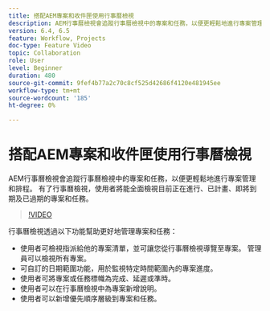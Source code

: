 ```yaml
---
title: 搭配AEM專案和收件匣使用行事曆檢視
description: AEM行事曆檢視會追蹤行事曆檢視中的專案和任務，以便更輕鬆地進行專案管理和排程。 有了行事曆檢視，使用者將能全面檢視目前正在進行、已計畫、即將到期及已過期的專案和任務。
version: 6.4, 6.5
feature: Workflow, Projects
doc-type: Feature Video
topic: Collaboration
role: User
level: Beginner
duration: 480
source-git-commit: 9fef4b77a2c70c8cf525d42686f4120e481945ee
workflow-type: tm+mt
source-wordcount: '185'
ht-degree: 0%

---
```



# 搭配AEM專案和收件匣使用行事曆檢視

AEM行事曆檢視會追蹤行事曆檢視中的專案和任務，以便更輕鬆地進行專案管理和排程。 有了行事曆檢視，使用者將能全面檢視目前正在進行、已計畫、即將到期及已過期的專案和任務。

>[!VIDEO](https://video.tv.adobe.com/v/16804?quality=12&learn=on)

行事曆檢視透過以下功能幫助更好地管理專案和任務：

* 使用者可檢視指派給他的專案清單，並可讓您從行事曆檢視導覽至專案。 管理員可以檢視所有專案。
* 可自訂的日期範圍功能，用於監視特定時間範圍內的專案進度。
* 使用者可將專案或任務標幟為完成、延遲或準時。
* 使用者可以在行事曆檢視中為專案新增說明。
* 使用者可以新增優先順序層級到專案和任務。
